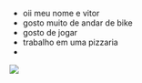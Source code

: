- oii meu nome e vitor
- gosto muito de andar de bike
- gosto de jogar
- trabalho em uma pizzaria
- 
![](https://media1.tenor.com/m/xgWMPqsgv7kAAAAd/druski-crunk.gif)
